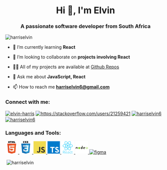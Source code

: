 <h1 align="center">Hi 👋, I'm Elvin</h1>
<h3 align="center">A passionate software developer from South Africa</h3>

<p align="left"> <img src="https://komarev.com/ghpvc/?username=harriselvin&label=Profile%20views&color=0e75b6&style=flat" alt="harriselvin" /> </p>

- 🌱 I’m currently learning **React**

- 👯 I’m looking to collaborate on **projects involving React**

- 👨‍💻 All of my projects are available at [Github Repos](https://github.com/harriselvin?tab=repositories)

- 💬 Ask me about **JavaScript, React**

- 📫 How to reach me **harriselvin6@gmail.com**

<h3 align="left">Connect with me:</h3>
<p align="left">
<a href="https://linkedin.com/in/elvin-harris" target="blank"><img align="center" src="https://raw.githubusercontent.com/rahuldkjain/github-profile-readme-generator/master/src/images/icons/Social/linked-in-alt.svg" alt="elvin-harris" height="30" width="40" /></a>
<a href="https://stackoverflow.com/users/https://stackoverflow.com/users/21259421" target="blank"><img align="center" src="https://raw.githubusercontent.com/rahuldkjain/github-profile-readme-generator/master/src/images/icons/Social/stack-overflow.svg" alt="https://stackoverflow.com/users/21259421" height="30" width="40" /></a>
<a href="https://instagram.com/harriselvin6" target="blank"><img align="center" src="https://raw.githubusercontent.com/rahuldkjain/github-profile-readme-generator/master/src/images/icons/Social/instagram.svg" alt="harriselvin6" height="30" width="40" /></a>
<a href="https://twitter.com/harriselvin6" target="blank"><img align="center" src="https://raw.githubusercontent.com/rahuldkjain/github-profile-readme-generator/master/src/images/icons/Social/twitter.svg" alt="harriselvin6" height="30" width="40" /></a>
</p>

<h3 align="left">Languages and Tools:</h3>
<p align="left">
<a href="https://www.w3.org/html/" target="_blank" rel="noreferrer"> <img src="https://raw.githubusercontent.com/devicons/devicon/master/icons/html5/html5-original-wordmark.svg" alt="html5" width="40" height="40"/> </a>
<a href="https://www.w3schools.com/css/" target="_blank" rel="noreferrer"> <img src="https://raw.githubusercontent.com/devicons/devicon/master/icons/css3/css3-original-wordmark.svg" alt="css3" width="40" height="40"/> </a>
<a href="https://developer.mozilla.org/en-US/docs/Web/JavaScript" target="_blank" rel="noreferrer"> <img src="https://raw.githubusercontent.com/devicons/devicon/master/icons/javascript/javascript-original.svg" alt="javascript" width="40" height="40"/> </a>
<a href="https://www.typescriptlang.org" target="_blank" rel="noreferrer"> <img src="https://raw.githubusercontent.com/devicons/devicon/master/icons/typescript/typescript-original.svg" alt="typescript" width="40" height="40"/> </a>
<a href="https://reactjs.org/" target="_blank" rel="noreferrer"> <img src="https://raw.githubusercontent.com/devicons/devicon/master/icons/react/react-original-wordmark.svg" alt="react" width="40" height="40"/> </a>
<a href="https://nodejs.org" target="_blank" rel="noreferrer"> <img src="https://raw.githubusercontent.com/devicons/devicon/master/icons/nodejs/nodejs-original-wordmark.svg" alt="nodejs" width="40" height="40"/> </a>
<a href="https://www.figma.com/" target="_blank" rel="noreferrer"> <img src="https://www.vectorlogo.zone/logos/figma/figma-icon.svg" alt="figma" width="40" height="40"/> </a> 
</p>


<p>&nbsp;<img align="center" src="https://github-readme-stats.vercel.app/api?username=harriselvin&show_icons=true&locale=en" alt="harriselvin" /></p>


<!---
harriselvin/harriselvin is a ✨ special ✨ repository because its `README.md` (this file) appears on your GitHub profile.
You can click the Preview link to take a look at your changes.
--->
